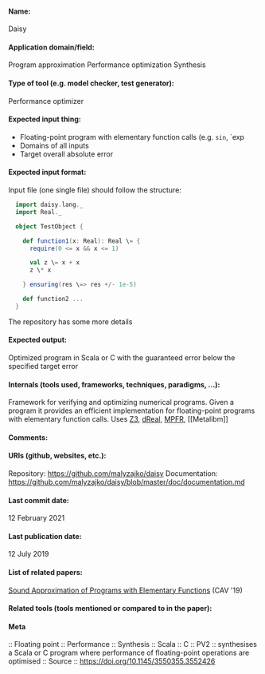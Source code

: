 #### Name:
Daisy

#### Application domain/field:
Program approximation
Performance optimization
Synthesis

#### Type of tool (e.g. model checker, test generator):
Performance optimizer

#### Expected input thing:
- Floating-point program with elementary function calls (e.g. `sin`, `exp
- Domains of all inputs
- Target overall absolute error

#### Expected input format:
Input file (one single file) should follow the structure:
```scala
  import daisy.lang._
  import Real._

  object TestObject {

    def function1(x: Real): Real \= {
      require(0 <= x && x <= 1)

      val z \= x + x
      z \* x

    } ensuring(res \=> res +/- 1e-5)

    def function2 ...
  }
  ```
The repository has some more details 

#### Expected output:
Optimized program in Scala or C with the guaranteed error below the specified target error

#### Internals (tools used, frameworks, techniques, paradigms, ...):
Framework for verifying and optimizing numerical programs.
Given a program it provides an efficient implementation for floating-point programs with elementary function calls.
Uses [Z3](Solvers/SMT/Z3.md), [dReal](Solvers/SMT/dReal.md), [MPFR](Libraries/MPFR.md), [[Metalibm]]

#### Comments:

#### URIs (github, websites, etc.):
Repository: https://github.com/malyzajko/daisy
Documentation: https://github.com/malyzajko/daisy/blob/master/doc/documentation.md

#### Last commit date:
12 February 2021

#### Last publication date:
12 July 2019

#### List of related papers:
[Sound Approximation of Programs with Elementary Functions](https://doi.org/10.1007/978-3-030-25543-5_11) (CAV '19)

#### Related tools (tools mentioned or compared to in the paper):

#### Meta
:: Floating point
:: Performance
:: Synthesis
:: Scala
:: C
:: PV2 :: synthesises a Scala or C program where performance of floating-point operations are optimised
:: Source :: https://doi.org/10.1145/3550355.3552426